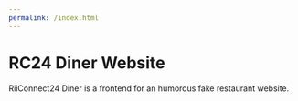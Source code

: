```yaml
---
permalink: /index.html
---
```


# RC24 Diner Website

RiiConnect24 Diner is a frontend for an humorous fake restaurant website.
